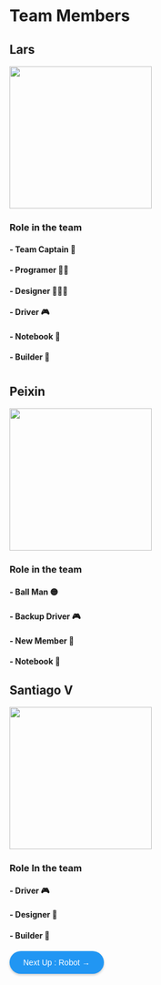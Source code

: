 # Team Members
## Lars
<img src="https://github.com/user-attachments/assets/f200c14b-1dac-4672-a61a-b498c0daecd1" width="250">

### Role in the team
#### - Team Captain 👑
#### - Programer 🧑‍💻
#### - Designer 👨🏻‍🎨
#### - Driver 🎮
#### - Notebook 📕
#### - Builder 🔨

#

## Peixin
<img src="https://github.com/user-attachments/assets/0e1ffa2a-60c1-4391-91b1-bc705e4f4ab0" width="250">

### Role in the team
#### - Ball Man 🟡
#### - Backup Driver 🎮
#### - New Member 👶
#### - Notebook 📕

## Santiago V
<img src="https://github.com/user-attachments/assets/c5db526b-9691-4f84-9140-a8dbe84a99d3" width="250">

### Role In the team
#### - Driver 🎮
#### - Designer 🎨
#### - Builder 🔨

<a href="https://vex.larsv.tech/mkdwn/rbt" style="background-color: #2196F3; color: white; padding: 12px 24px; text-decoration: none; border-radius: 25px; font-family: Arial; display: inline-block; box-shadow: 0 2px 4px rgba(0,0,0,0.2);">Next Up : Robot →</a>
